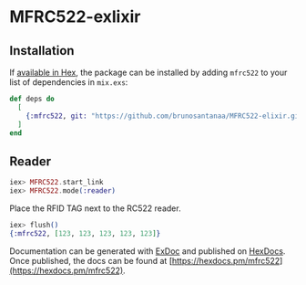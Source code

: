 # MFRC522-exlixir

## Installation

If [available in Hex](https://hex.pm/docs/publish), the package can be installed
by adding `mfrc522` to your list of dependencies in `mix.exs`:

```elixir
def deps do
  [
    {:mfrc522, git: "https://github.com/brunosantanaa/MFRC522-elixir.git", tag: "0.1.0"}
  ]
end
```

## Reader

```elixir
iex> MFRC522.start_link
iex> MFRC522.mode(:reader)
```

Place the RFID TAG next to the RC522 reader.

```elixir
iex> flush()
{:mfrc522, [123, 123, 123, 123, 123]}
```



Documentation can be generated with [ExDoc](https://github.com/elixir-lang/ex_doc)
and published on [HexDocs](https://hexdocs.pm). Once published, the docs can
be found at [https://hexdocs.pm/mfrc522](https://hexdocs.pm/mfrc522).
